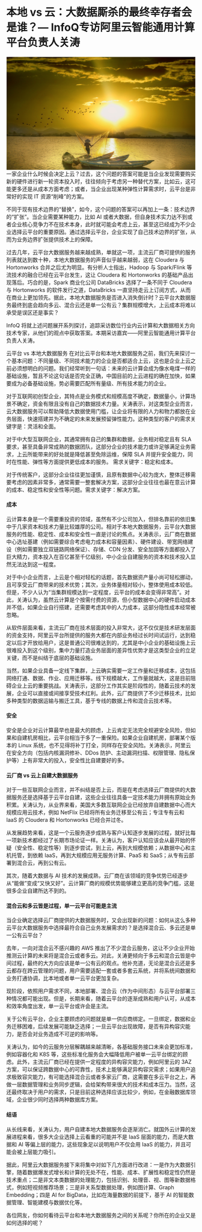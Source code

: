 # 本地 vs 云：大数据厮杀的最终幸存者会是谁？— InfoQ专访阿里云智能通用计算平台负责人关涛
<div style="text-align:center" align="center">
<img src="/images/本地 vs 云.png" align="center" />
</div>
一家企业什么时候会决定上云？过去，这个问题的答案可能是当企业发现需要购买新的硬件进行新一轮资本投入时，往往倾向于考虑另一种替代方案，比如云，这可能更多还是从成本方面考虑；或者，当企业出现某种弹性计算需求时，云平台是非常好的实现 IT 资源“削峰”的方案。

不同于现有技术边界的“替换”，如今，这个问题的答案可以再加上一条：技术边界的“扩张”。当企业需要某种能力，比如 AI 或者大数据，但自身技术实力达不到或者企业核心竞争力不在技术本身，此时就可能会考虑上云，甚至这已经成为不少企业选择云平台的重要原因。通过选择云平台，企业实现了自己技术边界的扩张，从而为业务边界扩张提供技术上的保障。

过去几年，云平台大数据服务越来越成熟，单就这一项，主流云厂商可提供的服务列表就达到数十种，本地大数据服务的声音似乎越来越弱，这在 Cloudera 与 Hortonworks 合并之后尤为明显。有分析人士指出，Hadoop 与 Spark/Flink 等流技术的融合已经在云平台发生，这让 Cloudera 和 Hortonworks 的基础产品出现落后。巧合的是，Spark 商业化公司 DataBricks 选择了一条不同于 Cloudera 与 Hortonworks 的软件发行之道，DataBricks 一直坚持走云上订阅方式，从而在商业上更加领先。据此，本地大数据服务是否进入消失倒计时？云平台大数据服务最终到底会趋向多云、混合云还是单一公有云？集群规模增大，上云成本将难以承受是误区还是事实？

InfoQ 将就上述问题展开系列探讨，追踪采访数位行业内云计算和大数据相关方向技术专家，从他们的观点中获取答案。本期采访嘉宾——阿里云智能通用计算平台负责人关涛。


云平台 vs 本地大数据服务
在对比云平台和本地大数据服务之前，我们先来探讨一个基本问题：不同量级、不同技术能力的企业是否都适合上云，这也是企业上云之前必须想明白的问题。我们经常听到一句话：未来的云计算会成为像水电煤一样的基础设施，暂且不论这句话是否完全正确，中国目前的上云进程的确在加快，如果要成为必备基础设施，势必需要匹配所有量级、所有技术能力的企业。

对于互联网初创型企业，其特点是业务模式和规模高度不确定，数据量小，计算场景不确定，资金有限且没有自己的数据技术力量。关涛表示，对这类型企业而言，云大数据服务可以帮助降低大数据使用门槛，让企业将有限的人力和物力都放在业务层面，快速搭建并为不确定的未来发展预留弹性能力。这种类型的客户的需求关键字是：灵活和全面。

对于中大型互联网企业，其通常拥有自己的集群和数据，业务相对稳定且有 SLA 要求，甚至具备非常成熟的数据团队，这部分企业的技术能力或许足够满足业务需求，上云所能带来的好处就是降低甚至免除运维，保障 SLA 并提升安全能力，同时在性能、弹性等方面提供更低成本的服务。 需求关键字：稳定和成本。

对于传统客户，这部分企业往往更加谨慎，且原有数据中心较为庞大，整体迁移需要考虑的因素非常多，通常需要一整套解决方案，这部分企业往往也最在意云计算的成本、稳定性和安全性等问题。需求关键字：解决方案。


<h4>成本</h4>

云计算本身是一个需要重投资的领域，虽然有不少公司加入，但排名靠前的依旧集中于几家资本和技术力量比较雄厚的公司。相对于本地大数据服务，云平台大数据服务的性能、稳定性、成本和安全性一直是讨论的焦点。关涛表示，云厂商在数据中心选址基建（例如需要综合考虑电力成本和容量因素）、硬件建设、带宽网络建设（例如需要独立双链路网络保证）、存储、CDN 分发、安全加固等方面都投入了巨大精力，资本投入在百亿甚至千亿级别，中小企业自建服务的资本和技术投入显然无法达到这一程度。

对于中小企业而言，上云是个相对轻松的话题，首先数据资产量小尚可轻松挪动，且可享受云厂商带来的技术优势；其次，业务体量相对较小，整体使用成本较低。但是，不少人认为“当集群规模达到一定程度，云平台的成本会变得非常高”。对此，关涛认为，虽然云计算是个按需付费的资源，但小型数据中心的硬件启动成本并不低，如果企业自行搭建，还需要考虑其中的人力成本，这部分隐性成本经常被忽略。

从软件层面来看，主流云厂商在技术层面的投入非常大，这不仅仅是技术研发层面的资金支持，阿里云平台所提供的服务大都在内部业务经过长时间试运行，达到稳定以后才开放给用户，这是普通公司很难达到的，尤其是中小企业的基础设施上云很难投入到这个级别，集中力量打造业务层面的差异性优势才是这类型企业的立足关键，而不是纠结于底层的基础设施。

当然，如果企业具备一定线下集群，上云确实需要一定工作量和迁移成本，这包括网络打通、数据、作业、应用迁移等。线下规模越大，工作量就越大，这是目前阻碍企业上云的重要挑战。关涛表示，这部分工作其实是阶段性的，随着云技术的发展，企业可以直接或间接享受技术红利。此外，云厂商提供了不少迁移技术，比如多种类型的数据运输与搬迁工具，基于专线的数据上传和混合云技术等。


<h4>安全</h4>

安全是企业对云计算最早也是最大的顾虑，上云肯定无法完全规避安全风险，但如果和自建机房相比，云平台相当于多了一重保险。如果企业自建机房，部署某个版本的 Linux 系统，也不见得将补丁打全，同样存在安全风险。关涛表示，阿里云在安全方向（包括内核漏洞修补、DDos 防护、主动漏洞扫描、权限管理、隐私保护等）上有非常大的投入，安全性比自建要好的多。


<h4>云厂商 vs 云上自建大数据服务</h4>
对于一些互联网企业而言，并不纠结是否上云，而是在考虑选择云厂商提供的大数据服务还是选择基于云平台自建，这些企业往往具备一定技术能力并拥有原始业务积累。关涛认为，从业界来看，美国大多数互联网企业已经放弃自建数据中心而大规模应用云技术，例如 NetFlix 已经将所有业务迁移至公有云；专注专有云和 IaaS 的 Cloudera 和 Hortonworks 已经合并过冬。

从发展趋势来看，这是一个云服务逐步成熟与客户认知逐步发展的过程，就好比每一项新技术都经过了长期市场论证一样。关涛认为，客户认知应该会从最开始的怀疑（安全性、稳定性等）到逐步尝试，到上云，再到大规模依赖；从数据中心和主机托管，到依赖 IaaS，再到大规模应用无服务计算、PaaS 和 SaaS；从专有云部署到混合云，再到公有云。

其次，随着大数据与 AI 技术的发展成熟，云厂商在该领域的竞争优势已经逐步从“能做”变成“又快又好”。云计算厂商的规模优势能够建立更高的竞争门槛，这是很多企业自建所达不到的。


<h4>混合云和多云皆是过程，单一云平台可能是主流</h4>
当企业确定选择云厂商提供的大数据服务时，又会出现新的问题：如何从这么多种云平台大数据服务中选择最符合自己业务发展需求的？是选择混合云、多云还是单一公有云平台？

去年，一向对混合云不感兴趣的 AWS 推出了不少混合云服务，这让不少企业开始推测云计算的未来将是混合云或者多云。对此，关涛更倾向于多云和混合云皆是中间过程，最终的大方向应该是单一公有云的观点。他补充道，无论是混合云还是多云都存在跨云管理的问题，用户需要适配一套或者多套云系统，并将系统间数据和业务打通协调，比本地或者单一云平台更加复杂。

现阶段，依照用户需求不同，本地部署、混合云（作为中间形态）与云平台部署三种情况都可能出现。但是，长期来看，随着云平台的逐渐成熟和用户认可，从成本和效率角度出发，单一云平台或许会是主流。

关于公有云平台，企业主要顾虑的问题就是单一供应商绑定。一旦绑定，数据和业务迁移困难，后续发展可能缺乏选择；一旦云平台出现故障，是否有异构容灾能力，是否会对业务造成不可逆的影响等。

关涛认为，如今的云服务分层解耦越来越清晰，各基础服务接口未来会更加标准，例如容器化和 K8S 等，这些标准化服务会大幅降低用户被单一云平台绑定的顾虑。此外，主流云厂商已经在提供一定程度的异构容灾能力，例如阿里云的 3AZ 方案，可以保证跨数据中心的可靠性，技术上能够满足异构容灾需求；如果用户追求极致容灾能力，有可能选择混合云或者多家云厂商，这需要在多云平台之上，再做一层数据管理和业务同步逻辑，会给架构带来很大的技术和成本压力。当然，这还最终取决于用户的需求，只是目前这种选择应该比较少，例如，在金融数据库领域，企业很少同时选择两种数据库方案。


<h4>结语</h4>

从长线来看，关涛认为，用户自建本地大数据服务会逐渐消亡。就国外云计算的发展进程来看，很多大企业选择上云看重的可能并不是 IaaS 层面的能力，而是大数据和 AI 等偏上层的能力，这些现象足以说明用户不仅会用 IaaS 的能力，并且可能会被上层能力吸引。

据此，阿里云大数据服务接下来将集中对如下几方面进行改进：一是作为大数据引擎，随着数据爆发式增长和计算的无处不在，性能、成本、扩展性和稳定性仍然是技术重点；二是非文本类数据的处理能力，包括识别、处理音、视、图等新数据格式，例如短视频推荐场景；三是非关系型数据处理，例如图计算、Graph Embedding；四是 AI for BigData，比如在海量数据的前提下，基于 AI 的智能数据管理、智能建模与数据优化等。

各位网友，你如何看待云平台和本地大数据服务之间的关系呢？你所在的企业又是如何选择的呢？

